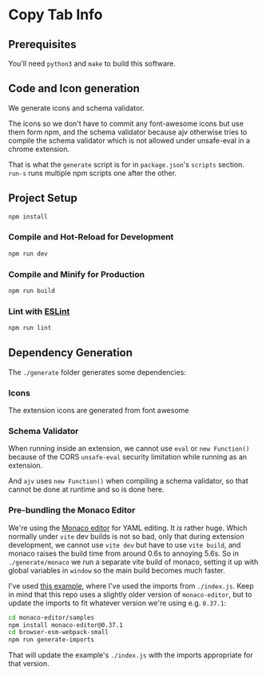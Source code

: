 # Copy Tab Info

## Prerequisites

You'll need `python3` and `make` to build this software.

## Code and Icon generation

We generate icons and schema validator.

The icons so we don't have to commit any font-awesome icons but use them form npm, and the schema validator because ajv
otherwise tries to compile the schema validator which is not allowed under unsafe-eval in a chrome extension.

That is what the `generate` script is for in `package.json`'s `scripts` section. `run-s` runs multiple npm scripts one after the other.

## Project Setup

```sh
npm install
```

### Compile and Hot-Reload for Development

```sh
npm run dev
```

### Compile and Minify for Production

```sh
npm run build
```

### Lint with [ESLint](https://eslint.org/)

```sh
npm run lint
```

## Dependency Generation

The `./generate` folder generates some dependencies:

### Icons

The extension icons are generated from font awesome

### Schema Validator

When running inside an extension, we cannot use `eval` or `new Function()`
because of the CORS `unsafe-eval` security limitation while running as an
extension.

And `ajv` uses `new Function()` when compiling a schema validator, so that
cannot be done at runtime and so is done here.

### Pre-bundling the Monaco Editor

We're using the [Monaco editor](https://microsoft.github.io/monaco-editor/) for
YAML editing. It _is_ rather huge. Which normally under `vite` dev builds is not
so bad, only that during extension development, we cannot use `vite dev` but
have to use `vite build`, and monaco raises the build time from around 0.6s to
annoying 5.6s. So in `./generate/monaco` we run a separate vite build of monaco,
setting it up with global variables in `window` so the main build becomes much
faster.

I've used [this
example](https://github.com/microsoft/monaco-editor/tree/main/samples/browser-esm-webpack-small),
where I've used the imports from `./index.js`. Keep in mind that this repo uses
a slightly older version of `monaco-editor`, but to update the imports to fit
whatever version we're using e.g. `0.37.1`:

```sh
cd monaco-editor/samples
npm install monaco-editor@0.37.1
cd browser-esm-webpack-small
npm run generate-imports
```

That will update the example's `./index.js` with the imports appropriate for that version.
